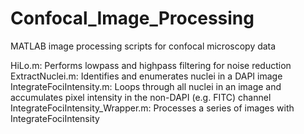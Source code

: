# Confocal_Image_Processing
MATLAB image processing scripts for confocal microscopy data

HiLo.m: Performs lowpass and highpass filtering for noise reduction
ExtractNuclei.m: Identifies and enumerates nuclei in a DAPI image
IntegrateFociIntensity.m: Loops through all nuclei in an image and accumulates pixel intensity in the non-DAPI (e.g. FITC) channel
IntegrateFociIntensity_Wrapper.m: Processes a series of images with IntegrateFociIntensity
